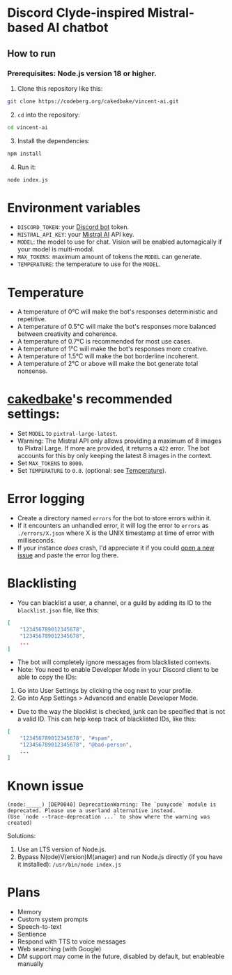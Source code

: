# Discord Clyde-inspired Mistral-based AI chatbot

## How to run
### Prerequisites: Node.js version 18 or higher.
1. Clone this repository like this:
```bash
git clone https://codeberg.org/cakedbake/vincent-ai.git
```
2. `cd` into the repository:
```bash
cd vincent-ai
```
3. Install the dependencies:
```bash
npm install
```
4. Run it:
```bash
node index.js
```

# Environment variables
- `DISCORD_TOKEN`: your [Discord bot](https://discord.com/developers/applications/) token.
- `MISTRAL_API_KEY`: your [Mistral AI](https://mistral.ai/) API key.
- `MODEL`: the model to use for chat. Vision will be enabled automagically if your model is multi-modal.
- `MAX_TOKENS`: maximum amount of tokens the `MODEL` can generate.
- `TEMPERATURE`: the temperature to use for the `MODEL`.

# Temperature
- A temperature of 0°C will make the bot's responses deterministic and repetitive.
- A temperature of 0.5°C will make the bot's responses more balanced between creativity and coherence.
- A temperature of 0.7°C is recommended for most use cases.
- A temperature of 1°C will make the bot's responses more creative.
- A temperature of 1.5°C will make the bot borderline incoherent.
- A temperature of 2°C or above will make the bot generate total nonsense.

# [cakedbake](https://codeberg.org/cakedbake)'s recommended settings:
- Set `MODEL` to `pixtral-large-latest`.
- Warning: The Mistral API only allows providing a maximum of 8 images to Pixtral Large. If more are provided, it returns a `422` error. The bot accounts for this by only keeping the latest 8 images in the context.
- Set `MAX_TOKENS` to `8000`.
- Set `TEMPERATURE` to `0.0`. (optional: see [Temperature](#temperature)).

# Error logging
- Create a directory named `errors` for the bot to store errors within it.
- If it encounters an unhandled error, it will log the error to `errors` as `./errors/X.json` where X is the UNIX timestamp at time of error with milliseconds.
- If your instance *does* crash, I'd appreciate it if you could [open a new issue](https://codeberg.org/cakedbake/vincent-ai/issues/new) and paste the error log there.

# Blacklisting
- You can blacklist a user, a channel, or a guild by adding its ID to the `blacklist.json` file, like this:
```json
[
	"123456789012345678",
	"123456789012345678",
	...
]
```
- The bot will completely ignore messages from blacklisted contexts.
- Note: You need to enable Developer Mode in your Discord client to be able to copy the IDs:
1. Go into User Settings by clicking the cog next to your profile.
2. Go into App Settings > Advanced and enable Developer Mode.
- Due to the way the blacklist is checked, junk can be specified that is not a valid ID. This can help keep track of blacklisted IDs, like this:
```json
[
	"123456789012345678", "#spam",
	"123456789012345678", "@bad-person",
	...
]
```

# Known issue
```
(node:_____) [DEP0040] DeprecationWarning: The `punycode` module is deprecated. Please use a userland alternative instead.
(Use `node --trace-deprecation ...` to show where the warning was created)
```
Solutions:
1. Use an LTS version of Node.js.
2. Bypass N(ode)V(ersion)M(anager) and run Node.js directly (if you have it installed): `/usr/bin/node index.js`

# Plans
- Memory
- Custom system prompts
- Speech-to-text
- Sentience
- Respond with TTS to voice messages
- Web searching (with Google)
- DM support may come in the future, disabled by default, but enableable manually
